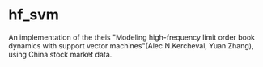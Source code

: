 # hf_svm  
An implementation of the theis "Modeling high-frequency limit order book dynamics with support vector machines"(Alec N.Kercheval, Yuan Zhang), using China stock market data.
